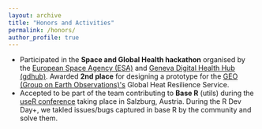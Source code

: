 ```yaml
---
layout: archive
title: "Honors and Activities"
permalink: /honors/
author_profile: true
---
```



<ul>

<li>Participated in the <b>Space and Global Health hackathon</b> organised by the <a href = "https://www.esa.int/">European Space Agency (ESA)</a> and <a href = "https://gdhub.org/">Geneva Digital Health Hub (gdhub)</a>. Awarded <b>2nd place</b> for designing a prototype for the <a href = "https://earthobservations.org/">GEO (Group on Earth Observations)'s</a> Global Heat Resilience Service.</li>

<li> Accepted to be part of the team contributing to <b>Base R</b> (utils) during the <a href = "https://events.linuxfoundation.org/user/">useR conference</a> taking place in Salzburg, Austria. During the R Dev Day+, we takled issues/bugs captured in base R by the community and solve them.</li>


</ul>